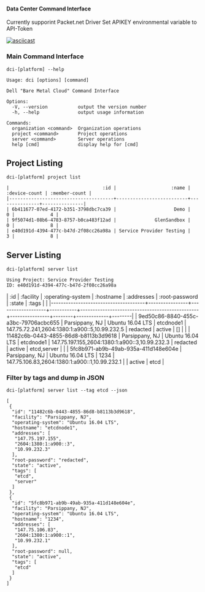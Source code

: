 #### Data Center Command Interface

Currently supporint Packet.net Driver
Set APIKEY environmental variable to API-Token



[![asciicast](https://asciinema.org/a/BIR2bN13eTxW1HDZX9CaTlDDd.svg)](https://asciinema.org/a/BIR2bN13eTxW1HDZX9CaTlDDd?t=12)



### Main Command Interface

``` 
dci-[platform] --help
```
```
Usage: dci [options] [command]

Dell "Bare Metal Cloud" Command Interface

Options:
  -V, --version           output the version number
  -h, --help              output usage information

Commands:
  organization <command>  Organization operations
  project <command>       Project operations
  server <command>        Server operations
  help [cmd]              display help for [cmd]

```


## Project Listing

``` dci-[platform] project list ```

```
|                                  :id |                    :name | :device-count | :member-count |
|--------------------------------------+--------------------------+---------------+---------------|
| 6b411677-07ed-4172-b351-3798dbc7ca39 |                     Demo |             0 |             4 |
| 9f5074d1-08b6-4783-8757-b0ca483f12ad |              GlenSandbox |             0 |             8 |
| e40d191d-4394-477c-b47d-2f08cc26a98a | Service Provider Testing |             3 |             8 |

```


## Server Listing

``` dci-[platform] server list ```


``` 
Using Project: Service Provider Testing
ID: e40d191d-4394-477c-b47d-2f08cc26a98a
```

| :id                                  | :facility      | :operating-system | :hostname | :addresses                                     | :root-password | :state | :tags       |        |
|--------------------------------------+----------------+-------------------+-----------+------------------------------------------------+----------------+--------+-------------+--------|
| 9ed50c86-8840-455c-a3bc-79706acbc655 | Parsippany, NJ | Ubuntu 16.04 LTS  | etcdnode1 | 147.75.72.241,2604:1380:1:a900::5,10.99.232.5  | redacted       | active | []          |        |
| 11482c6b-0443-4855-86d8-b8113b3d9618 | Parsippany, NJ | Ubuntu 16.04 LTS  | etcdnode1 | 147.75.197.155,2604:1380:1:a900::3,10.99.232.3 | redacted       | active | etcd,server |        |
| 5fc8b971-ab9b-49ab-935a-411d148e604e | Parsippany, NJ | Ubuntu 16.04 LTS  | 1234      | 147.75.106.83,2604:1380:1:a900::1,10.99.232.1  |                | active | etcd        |


### Filter by tags and dump in JSON

``` dci-[platform] server list --tag etcd --json ```

``` 
[
 {
  "id": "11482c6b-0443-4855-86d8-b8113b3d9618",
  "facility": "Parsippany, NJ",
  "operating-system": "Ubuntu 16.04 LTS",
  "hostname": "etcdnode1",
  "addresses": [
   "147.75.197.155",
   "2604:1380:1:a900::3",
   "10.99.232.3"
  ],
  "root-password": "redacted",
  "state": "active",
  "tags": [
   "etcd",
   "server"
  ]
 },
 {
  "id": "5fc8b971-ab9b-49ab-935a-411d148e604e",
  "facility": "Parsippany, NJ",
  "operating-system": "Ubuntu 16.04 LTS",
  "hostname": "1234",
  "addresses": [
   "147.75.106.83",
   "2604:1380:1:a900::1",
   "10.99.232.1"
  ],
  "root-password": null,
  "state": "active",
  "tags": [
   "etcd"
  ]
 }
]
```



